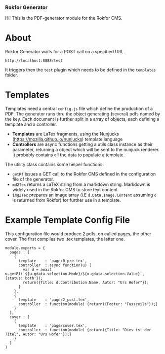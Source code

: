 ### Rokfor Generator

Hi! This is the PDF-generator module for the Rokfor CMS. 

# About

Rokfor Generator waits for a POST call on a specified URL.

`http://localhost:8888/test`

It triggers then the `test` plugin which needs to be defined in the `templates` folder.

# Templates

Templates need a central `config.js` file which define the production of a PDF. The generator runs thru the object generating (several) pdfs named by the key. Each document is further split in a array of objects, each defining a template and a controller.

- **Templates** are LaTex fragments, using the Nunjucks (https://mozilla.github.io/nunjucks) template language
- **Controllers** are async functions getting a utils class instance as their parameter, returning a object which will be sent to the nunjuck renderer. It probably contains all the data to populate a template.

The utility class contains some helper functions:

- `getRf` issues a GET call to the Rokfor CMS defined in the configuration file of the generator.
- `md2Tex` returns a LaTeX string from a markdown string. Markdown is widely used in the Rokfor CMS to store text content.
- `img2Tex` prepares an image array (i.E `d.Data.Image.Content` assuming `d` is returned from Rokfor) for further use in a template.

# Example Template Config File

This configuration file would produce 2 pdfs, on called pages, the other cover. The first compiles two .tex templates, the latter one.

    module.exports = {
      pages : [
        {
          template    : 'page/0_pre.tex',
          controller  : async function(u) {
            var d = await u.getRf(`${u.gdata.selection.Mode}/${u.gdata.selection.Value}`, {status:'both'});
            return({Title: d.Contribution.Name, Autor: "Urs Hofer"});
          }
        },
        {
          template    : 'page/2_post.tex',
          controller  : function(module) {return({Footer: "Fusszeile"});}
        }
      ],
      cover : [
        {
          template    : 'page/cover.tex',
          controller  : function(module) {return({Title: "Dies ist der Titel", Autor: "Urs Hofer"});}
        }
      ]  
    }

